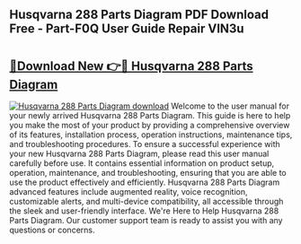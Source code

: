 ## Husqvarna 288 Parts Diagram PDF Download Free - Part-F0Q User Guide Repair VIN3u

# <h2><a href="http://dfpp7x5.blite.top/?on=Husqvarna+288+Parts+Diagram">🔗Download New 👉🔴 Husqvarna 288 Parts Diagram</a></h2>

[![Husqvarna 288 Parts Diagram download](https://i.imgur.com/lujVjoI.png)](http://dfpp7x5.blite.top/?on=Husqvarna+288+Parts+Diagram)
Welcome to the user manual for your newly arrived Husqvarna 288 Parts Diagram. This guide is here to help you make the most of your product by providing a comprehensive overview of its features, installation process, operation instructions, maintenance tips, and troubleshooting procedures. To ensure a successful experience with your new Husqvarna 288 Parts Diagram, please read this user manual carefully before use. It contains essential information on product setup, operation, maintenance, and troubleshooting, ensuring that you are able to use the product effectively and efficiently. Husqvarna 288 Parts Diagram advanced features include augmented reality, voice recognition, customizable alerts, and multi-device compatibility, all accessible through the sleek and user-friendly interface. We're Here to Help Husqvarna 288 Parts Diagram. Our customer support team is ready to assist you with any questions or concerns.

